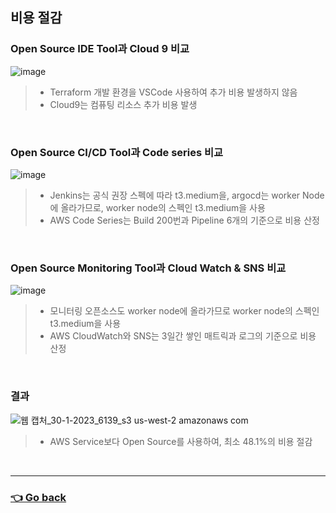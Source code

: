 ## 비용 절감

### Open Source IDE Tool과 Cloud 9 비교
![image](https://user-images.githubusercontent.com/110655823/215355622-a418fde3-5d12-4efd-a355-98547d0a90d9.png)
> - Terraform 개발 환경을 VSCode 사용하여 추가 비용 발생하지 않음
> - Cloud9는 컴퓨팅 리소스 추가 비용 발생

</br>

###  Open Source CI/CD Tool과 Code series 비교
![image](https://user-images.githubusercontent.com/110655823/215355543-dad8b940-c2a8-46d1-9492-51c56b06ca4a.png)
> - Jenkins는 공식 권장 스펙에 따라 t3.medium을, argocd는 worker Node에 올라가므로, worker node의 스펙인 t3.medium을 사용
> - AWS Code Series는 Build 200번과 Pipeline 6개의 기준으로 비용 산정

</br>

### Open Source Monitoring Tool과 Cloud Watch & SNS 비교
![image](https://user-images.githubusercontent.com/110655823/215355564-14a5d1f9-81c5-4961-a6e5-32040d435528.png)
> - 모니터링 오픈소스도 worker node에 올라가므로 worker node의 스펙인 t3.medium을 사용
> - AWS CloudWatch와 SNS는 3일간 쌓인 매트릭과 로그의 기준으로 비용 산정

</br>

### 결과
![웹 캡처_30-1-2023_6139_s3 us-west-2 amazonaws com](https://user-images.githubusercontent.com/110655823/215355476-7a18775c-93e2-48cf-951c-1a153535ff69.jpeg)
> - AWS Service보다 Open Source를 사용하여, 최소 48.1%의 비용 절감

</br>

---

### [👈 Go back](https://github.com/hyunjaebok/AWeSome_AWS_FinalProject)
